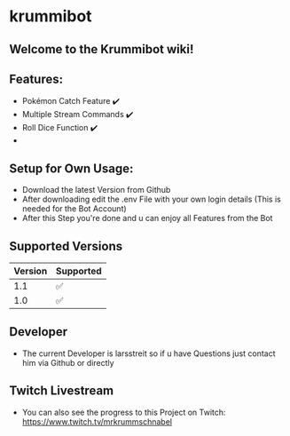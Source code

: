 # krummibot #

## Welcome to the Krummibot wiki!

## Features:

- Pokémon Catch Feature ✔️
- Multiple Stream Commands ✔️
- Roll Dice Function ✔️
- 


## Setup for Own Usage:

- Download the latest Version from Github
- After downloading edit the .env File with your own login details (This is needed for the Bot Account)
- After this Step you're done and u can enjoy all Features from the Bot

## Supported Versions

| Version |    Supported       |
| ------- | ------------------ |
| 1.1     | :white_check_mark: |
| 1.0     | :white_check_mark: |


## Developer ##

- The current Developer is larsstreit so if u have Questions just contact him via Github or directly

## Twitch Livestream ##

- You can also see the progress to this Project on Twitch: https://www.twitch.tv/mrkrummschnabel
